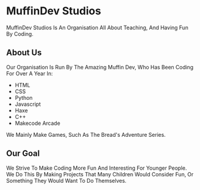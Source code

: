 # MuffinDev Studios  
MuffinDev Studios Is An Organisation All About Teaching, And Having Fun By Coding.  
## About Us  
Our Organisation Is Run By The Amazing Muffin Dev, Who Has Been Coding For Over A Year In:  
 - HTML  
 - CSS  
 - Python  
 - Javascript  
 - Haxe  
 - C++  
 - Makecode Arcade  

We Mainly Make Games, Such As The Bread's Adventure Series.  
## Our Goal
We Strive To Make Coding More Fun And Interesting For Younger People.  
We Do This By Making Projects That Many Children Would Consider Fun, Or Something They Would Want To Do Themselves.  
